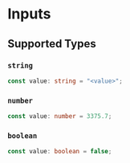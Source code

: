 # Inputs


## Supported Types

### `string`

```typescript
const value: string = "<value>";
```

### `number`

```typescript
const value: number = 3375.7;
```

### `boolean`

```typescript
const value: boolean = false;
```

